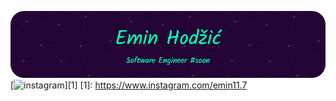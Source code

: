 ![Header](./github-header-image-emin.png)
[![instagram](https://cloud.githubusercontent.com/assets/17016297/18839843/0e06a67a-83d2-11e6-993a-b35a182500e0.png)][1]
[1]: https://www.instagram.com/emin11.7
